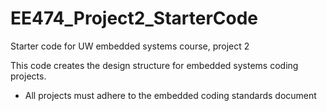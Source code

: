 # EE474_Project2_StarterCode
Starter code for UW embedded systems course, project 2

This code creates the design structure for embedded systems coding projects.
- All projects must adhere to the embedded coding standards document
